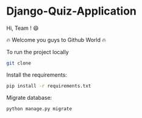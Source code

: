 # Django-Quiz-Application

Hi, Team ! 😄 

🔥 Welcome you guys to Github World 🔥

To run the project locally

```bash
git clone 
```

Install the requirements:

```bash
pip install -r requirements.txt
```

Migrate database:

```bash
python manage.py migrate
```


